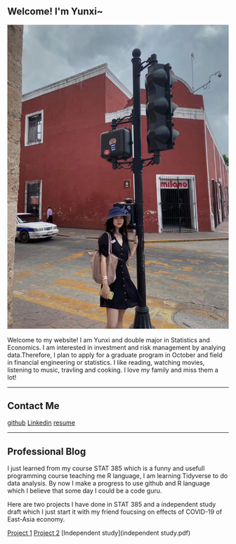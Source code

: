 ## Welcome! I'm Yunxi~

![My photo](me.jpeg)

Welcome to my website! I am Yunxi and double major in Statistics and Economics. I am interested in investment and risk management by analying data.Therefore, I plan to apply for a graduate program in October and field in financial engineering or statistics. I like reading, watching movies, listening to music, travling and cooking. I love my family and miss them a lot!

---
## Contact Me
[github](https://github.com/Rosetta123)
[Linkedin](https://www.linkedin.com/in/yunxichen/)
[resume](resume.pdf) 

---
## Professional Blog
I just learned from my course STAT 385 which is a funny and usefull programming course teaching me R language, I am learning Tidyverse to do data analysis. By now I make a progress to use github and R language which I believe that some day I could be a code guru.

Here are two projects I have done in STAT 385 and a independent study draft which I just start it with my friend foucsing on effects of COVID-19 of East-Asia economy.


[Project 1](hw01.html)
[Project 2](hw02.html)
[Independent study](independent study.pdf)




